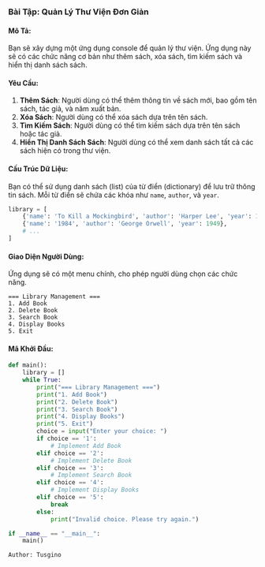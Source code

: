 ### Bài Tập: Quản Lý Thư Viện Đơn Giản

#### Mô Tả:

Bạn sẽ xây dựng một ứng dụng console để quản lý thư viện. Ứng dụng này sẽ có các chức năng cơ bản như thêm sách, xóa sách, tìm kiếm sách và hiển thị danh sách sách.

#### Yêu Cầu:

1. **Thêm Sách**: Người dùng có thể thêm thông tin về sách mới, bao gồm tên sách, tác giả, và năm xuất bản.
2. **Xóa Sách**: Người dùng có thể xóa sách dựa trên tên sách.
3. **Tìm Kiếm Sách**: Người dùng có thể tìm kiếm sách dựa trên tên sách hoặc tác giả.
4. **Hiển Thị Danh Sách Sách**: Người dùng có thể xem danh sách tất cả các sách hiện có trong thư viện.

#### Cấu Trúc Dữ Liệu:

Bạn có thể sử dụng danh sách (list) của từ điển (dictionary) để lưu trữ thông tin sách. Mỗi từ điển sẽ chứa các khóa như `name`, `author`, và `year`.

```python
library = [
    {'name': 'To Kill a Mockingbird', 'author': 'Harper Lee', 'year': 1960},
    {'name': '1984', 'author': 'George Orwell', 'year': 1949},
    # ...
]
```

#### Giao Diện Người Dùng:

Ứng dụng sẽ có một menu chính, cho phép người dùng chọn các chức năng.

```plaintext
=== Library Management ===
1. Add Book
2. Delete Book
3. Search Book
4. Display Books
5. Exit
```

#### Mã Khởi Đầu:

```python
def main():
    library = []
    while True:
        print("=== Library Management ===")
        print("1. Add Book")
        print("2. Delete Book")
        print("3. Search Book")
        print("4. Display Books")
        print("5. Exit")
        choice = input("Enter your choice: ")
        if choice == '1':
            # Implement Add Book
        elif choice == '2':
            # Implement Delete Book
        elif choice == '3':
            # Implement Search Book
        elif choice == '4':
            # Implement Display Books
        elif choice == '5':
            break
        else:
            print("Invalid choice. Please try again.")

if __name__ == "__main__":
    main()
```

```
Author: Tusgino
```
